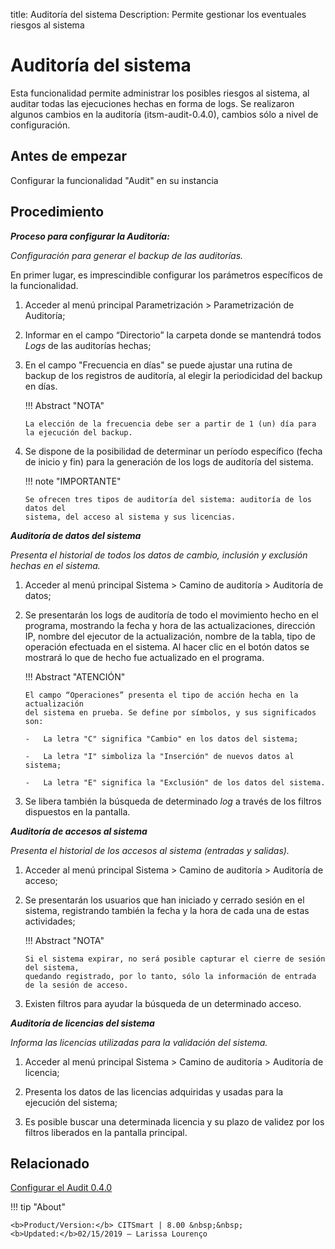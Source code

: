 title:  Auditoría del sistema
Description: Permite gestionar los eventuales riesgos al sistema
# Auditoría del sistema

Esta funcionalidad permite administrar los posibles riesgos al sistema, al auditar todas las ejecuciones hechas en forma de logs.
Se realizaron algunos cambios en la auditoría (itsm-audit-0.4.0), cambios sólo a nivel de configuración.

Antes de empezar 
-----------------

Configurar la funcionalidad "Audit" en su instancia

Procedimiento
------------

***Proceso para configurar la Auditoría:***

*Configuración para generar el backup de las auditorías.*

En primer lugar, es imprescindible configurar los parámetros específicos
de la funcionalidad.

1.  Acceder al menú principal
    Parametrización \> Parametrización de Auditoría;

2.  Informar en el campo “Directorio” la carpeta donde se mantendrá todos *Logs* de las
    auditorías hechas;

3.  En el campo "Frecuencia en días" se puede ajustar una rutina de backup de los registros 
    de auditoría, al elegir la periodicidad del     backup en días.

    !!! Abstract "NOTA"

        La elección de la frecuencia debe ser a partir de 1 (un) día para la ejecución del backup.
 

4.  Se dispone de la posibilidad de determinar un período específico (fecha de inicio y fin) para 
    la generación de los logs de auditoría del sistema.

    !!! note "IMPORTANTE"

        Se ofrecen tres tipos de auditoría del sistema: auditoría de los datos del
        sistema, del acceso al sistema y sus licencias.

***Auditoría de datos del sistema***

*Presenta el historial de todos los datos de cambio, inclusión y exclusión
hechas en el sistema.*

1.  Acceder al menú principal Sistema \> Camino de auditoría \> Auditoría de datos;

2.  Se presentarán los logs de auditoría de todo el movimiento hecho en el programa, 
    mostrando la fecha y hora de las actualizaciones, dirección IP, nombre del ejecutor 
    de la actualización, nombre de la tabla, tipo de operación efectuada en el sistema. 
    Al hacer clic en el botón datos se mostrará lo que de hecho fue actualizado en el programa.

    !!! Abstract "ATENCIÓN"

        El campo “Operaciones” presenta el tipo de acción hecha en la actualización
        del sistema en prueba. Se define por símbolos, y sus significados son:

        -   La letra "C" significa "Cambio" en los datos del sistema;

        -   La letra "I" simboliza la "Inserción" de nuevos datos al sistema;

        -   La letra "E" significa la "Exclusión" de los datos del sistema.  

3.  Se libera también la búsqueda de determinado *log* a través de los filtros dispuestos en la pantalla.

***Auditoría de accesos al sistema***

*Presenta el historial de los accesos al sistema (entradas y salidas).*

1.  Acceder al menú principal Sistema \>
    Camino de auditoría \> Auditoría de acceso;

2.  Se presentarán los usuarios que han iniciado y cerrado sesión en el sistema,
    registrando también la fecha y la hora de cada una de estas actividades;

    !!! Abstract "NOTA"  
        
        Si el sistema expirar, no será posible capturar el cierre de sesión del sistema, 
        quedando registrado, por lo tanto, sólo la información de entrada de la sesión de acceso.  

3.  Existen filtros para ayudar la búsqueda de un determinado acceso.

***Auditoría de licencias del sistema***

*Informa las licencias utilizadas para la validación del sistema.*

1.  Acceder al menú principal Sistema \>
    Camino de auditoría \> Auditoría de licencia;

2.  Presenta los datos de las licencias adquiridas y usadas para la ejecución
    del sistema;

3.  Es posible buscar una determinada licencia y su plazo de validez por los filtros liberados en la pantalla principal.

Relacionado
-------------
    
[Configurar el Audit 0.4.0](/es-es/citsmart-platform-8/platform-administration/logs-and-auditing/audit040-configure.html)
    
!!! tip "About"

    <b>Product/Version:</b> CITSmart | 8.00 &nbsp;&nbsp;
    <b>Updated:</b>02/15/2019 – Larissa Lourenço
